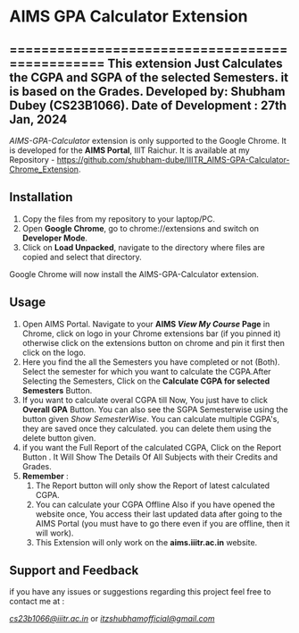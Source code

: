 
# AIMS GPA Calculator Extension
===============================================
This extension Just Calculates the CGPA and SGPA of the selected Semesters. it is based on the Grades.
Developed by: Shubham Dubey (CS23B1066).
Date of Development : 27th Jan, 2024
-----------------------------------------------------------------------

*AIMS-GPA-Calculator* extension is only supported to the Google Chrome. It is developed for the **AIMS Portal**, IIIT Raichur. It is available at my Repository -  https://github.com/shubham-dube/IIITR_AIMS-GPA-Calculator-Chrome_Extension. 

## Installation

1. Copy the files from my repository to your laptop/PC. 
2. Open **Google Chrome**, go to chrome://extensions and switch on **Developer Mode**. 
3. Click on **Load Unpacked**, navigate to the directory where files are copied and select that directory. 

Google Chrome will now install the AIMS-GPA-Calculator extension. 

## Usage

1. Open AIMS Portal. Navigate to your **AIMS *View My Course* Page** in Chrome, click on logo in your Chrome extensions bar (if you pinned it) otherwise click on the extensions button on chrome and pin it first then click on the logo.
2. Here you find the all the Semesters you have completed or not (Both). Select the semester for which you want to calculate the CGPA.After Selecting the Semesters, Click on the **Calculate CGPA for selected Semesters** Button.
3. If you want to calculate overal CGPA till Now, You just have to click **Overall GPA** Button. You can also see the SGPA Semesterwise using the button given *Show SemesterWise*. You can calculate multiple CGPA's, they are saved once they calculated. you can delete them using the delete button given.
4. if you want the Full Report of the calculated CGPA, Click on the Report Button . It Will Show The Details Of All Subjects with their Credits and Grades.
5. **Remember** :
    1. The Report button will only show the Report of latest calculated CGPA.
    2. You can calculate your CGPA Offline Also if you have opened the website once, You access their last updated data after going to the AIMS Portal (you must have to go there even if you are offline, then it will work).
    3. This Extension will only work on the **aims.iiitr.ac.in**  website.


## Support and Feedback

if you have any  issues or suggestions regarding this project feel free to contact me at :

*cs23b1066@iiitr.ac.in* or *itzshubhamofficial@gmail.com*